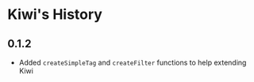 # Kiwi's History

## 0.1.2

* Added `createSimpleTag` and `createFilter` functions to help extending Kiwi